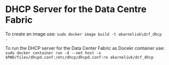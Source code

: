 # DHCP Server for the Data Centre Fabric

To create an image use:
`sudo docker image build -t akarneliuk\dcf_dhcp .`

To run the DHCP server for the Data Center Fabric as Docekr container use:
`sudo docker container run -d --net host -v $PWD/files/dhcpd.conf:/etc/dhcp/dhcpd.conf:ro akarneliuk/dcf_dhcp`

